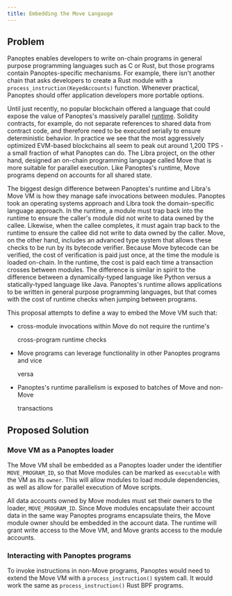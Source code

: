 ```yaml
---
title: Embedding the Move Langauge
---
```


## Problem

Panoptes enables developers to write on-chain programs in general purpose programming languages such as C or Rust, but those programs contain Panoptes-specific mechanisms. For example, there isn't another chain that asks developers to create a Rust module with a `process_instruction(KeyedAccounts)` function. Whenever practical, Panoptes should offer application developers more portable options.

Until just recently, no popular blockchain offered a language that could expose the value of Panoptes's massively parallel [runtime](../validator/runtime.md). Solidity contracts, for example, do not separate references to shared data from contract code, and therefore need to be executed serially to ensure deterministic behavior. In practice we see that the most aggressively optimized EVM-based blockchains all seem to peak out around 1,200 TPS - a small fraction of what Panoptes can do. The Libra project, on the other hand, designed an on-chain programming language called Move that is more suitable for parallel execution. Like Panoptes's runtime, Move programs depend on accounts for all shared state.

The biggest design difference between Panoptes's runtime and Libra's Move VM is how they manage safe invocations between modules. Panoptes took an operating systems approach and Libra took the domain-specific language approach. In the runtime, a module must trap back into the runtime to ensure the caller's module did not write to data owned by the callee. Likewise, when the callee completes, it must again trap back to the runtime to ensure the callee did not write to data owned by the caller. Move, on the other hand, includes an advanced type system that allows these checks to be run by its bytecode verifier. Because Move bytecode can be verified, the cost of verification is paid just once, at the time the module is loaded on-chain. In the runtime, the cost is paid each time a transaction crosses between modules. The difference is similar in spirit to the difference between a dynamically-typed language like Python versus a statically-typed language like Java. Panoptes's runtime allows applications to be written in general purpose programming languages, but that comes with the cost of runtime checks when jumping between programs.

This proposal attempts to define a way to embed the Move VM such that:

- cross-module invocations within Move do not require the runtime's

  cross-program runtime checks

- Move programs can leverage functionality in other Panoptes programs and vice

  versa

- Panoptes's runtime parallelism is exposed to batches of Move and non-Move

  transactions

## Proposed Solution

### Move VM as a Panoptes loader

The Move VM shall be embedded as a Panoptes loader under the identifier `MOVE_PROGRAM_ID`, so that Move modules can be marked as `executable` with the VM as its `owner`. This will allow modules to load module dependencies, as well as allow for parallel execution of Move scripts.

All data accounts owned by Move modules must set their owners to the loader, `MOVE_PROGRAM_ID`. Since Move modules encapsulate their account data in the same way Panoptes programs encapsulate theirs, the Move module owner should be embedded in the account data. The runtime will grant write access to the Move VM, and Move grants access to the module accounts.

### Interacting with Panoptes programs

To invoke instructions in non-Move programs, Panoptes would need to extend the Move VM with a `process_instruction()` system call. It would work the same as `process_instruction()` Rust BPF programs.
